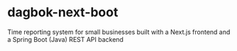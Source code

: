 # dagbok-next-boot
Time reporting system for small businesses built with a Next.js frontend and a Spring Boot (Java) REST API backend
